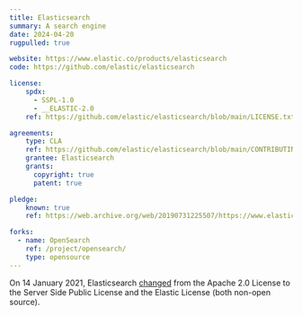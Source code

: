 ```yaml
---
title: Elasticsearch
summary: A search engine
date: 2024-04-20
rugpulled: true

website: https://www.elastic.co/products/elasticsearch
code: https://github.com/elastic/elasticsearch

license:
    spdx:
      - SSPL-1.0
      - __ELASTIC-2.0
    ref: https://github.com/elastic/elasticsearch/blob/main/LICENSE.txt

agreements:
    type: CLA
    ref: https://github.com/elastic/elasticsearch/blob/main/CONTRIBUTING.md
    grantee: Elasticsearch
    grants:
      copyright: true
      patent: true

pledge:
    known: true
    ref: https://web.archive.org/web/20190731225507/https://www.elastic.co/what-is/open-x-pack

forks:
  - name: OpenSearch
    ref: /project/opensearch/
    type: opensource
---
```

On 14 January 2021, Elasticsearch [changed](https://www.elastic.co/blog/licensing-change) from the Apache 2.0 License to the Server Side Public License and the Elastic License (both non-open source).
